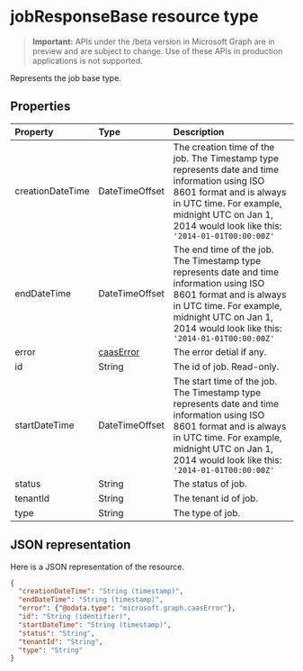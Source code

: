 # jobResponseBase resource type

> **Important:** APIs under the /beta version in Microsoft Graph are in preview and are subject to change. Use of these APIs in production applications is not supported.

Represents the job base type.

## Properties
| Property	   | Type	|Description|
|:---------------|:--------|:----------|
|creationDateTime|DateTimeOffset|The creation time of the job. The Timestamp type represents date and time information using ISO 8601 format and is always in UTC time. For example, midnight UTC on Jan 1, 2014 would look like this: `'2014-01-01T00:00:00Z'`|
|endDateTime|DateTimeOffset|The end time of the job. The Timestamp type represents date and time information using ISO 8601 format and is always in UTC time. For example, midnight UTC on Jan 1, 2014 would look like this: `'2014-01-01T00:00:00Z'`|
|error|[caasError](caaserror.md)| The error detial if any.|
|id|String| The id of job. Read-only.|
|startDateTime|DateTimeOffset|The start time of the job. The Timestamp type represents date and time information using ISO 8601 format and is always in UTC time. For example, midnight UTC on Jan 1, 2014 would look like this: `'2014-01-01T00:00:00Z'`|
|status|String|The status of job.|
|tenantId|String|The tenant id of job.|
|type|String|The type of job.|


## JSON representation

Here is a JSON representation of the resource.

<!-- {
  "blockType": "resource",
  "optionalProperties": [

  ],
  "@odata.type": "microsoft.graph.jobResponseBase"
}-->

```json
{
  "creationDateTime": "String (timestamp)",
  "endDateTime": "String (timestamp)",
  "error": {"@odata.type": "microsoft.graph.caasError"},
  "id": "String (identifier)",
  "startDateTime": "String (timestamp)",
  "status": "String",
  "tenantId": "String",
  "type": "String"
}

```

<!-- uuid: 8fcb5dbc-d5aa-4681-8e31-b001d5168d79
2015-10-25 14:57:30 UTC -->
<!-- {
  "type": "#page.annotation",
  "description": "jobResponseBase resource",
  "keywords": "",
  "section": "documentation",
  "tocPath": ""
}-->